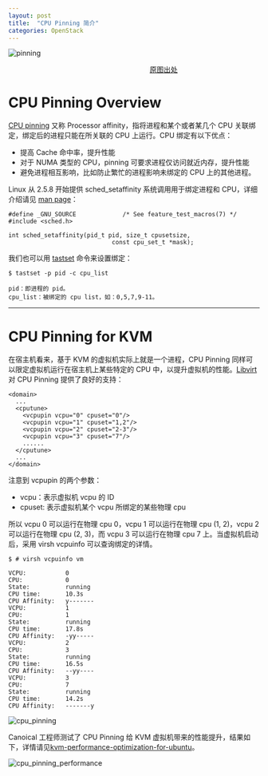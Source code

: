 ```yaml
---
layout: post
title:  "CPU Pinning 简介"
categories: OpenStack
---
```


![pinning](http://7xp2eu.com1.z0.glb.clouddn.com/pinned-tweet.jpg)

&nbsp;&nbsp;&nbsp;&nbsp;&nbsp;&nbsp;&nbsp;&nbsp;&nbsp;&nbsp;&nbsp;&nbsp;&nbsp;&nbsp;&nbsp;&nbsp;&nbsp;&nbsp;&nbsp;&nbsp;&nbsp;&nbsp;&nbsp;&nbsp;&nbsp;&nbsp;&nbsp;&nbsp;&nbsp;&nbsp;&nbsp;&nbsp;&nbsp;&nbsp;&nbsp;&nbsp;&nbsp;&nbsp;&nbsp;&nbsp;&nbsp;&nbsp;&nbsp;&nbsp;&nbsp;&nbsp;&nbsp;&nbsp;&nbsp;&nbsp;&nbsp;&nbsp;&nbsp;&nbsp;&nbsp;&nbsp;&nbsp;&nbsp;&nbsp;&nbsp;&nbsp;&nbsp;&nbsp;&nbsp;&nbsp;&nbsp;&nbsp;&nbsp;&nbsp;&nbsp;&nbsp;&nbsp;[原图出处](http://www.adweek.com/socialtimes/the-one-thing-missing-from-your-twitter-profile-strategy-pinned-tweets/625869)

# CPU Pinning Overview

[CPU pinning](https://en.wikipedia.org/wiki/Processor_affinity) 又称 Processor affinity，指将进程和某个或者某几个 CPU 关联绑定，绑定后的进程只能在所关联的 CPU 上运行。CPU 绑定有以下优点：

- 提高 Cache 命中率，提升性能
- 对于 NUMA 类型的 CPU，pinning 可要求进程仅访问就近内存，提升性能
- 避免进程相互影响，比如防止繁忙的进程影响未绑定的 CPU 上的其他进程。

Linux 从 2.5.8 开始提供 sched\_setaffinity 系统调用用于绑定进程和 CPU，详细介绍请见 [man page](http://man7.org/linux/man-pages/man2/sched_setaffinity.2.html)：

~~~
#define _GNU_SOURCE             /* See feature_test_macros(7) */
#include <sched.h>

int sched_setaffinity(pid_t pid, size_t cpusetsize,
                             const cpu_set_t *mask);
~~~

我们也可以用 [tastset](http://linux.die.net/man/1/taskset) 命令来设置绑定：

~~~
$ tastset -p pid -c cpu_list

pid：即进程的 pid。
cpu_list：被绑定的 cpu list，如：0,5,7,9-11。
~~~

----------

# CPU Pinning for KVM

在宿主机看来，基于 KVM 的虚拟机实际上就是一个进程，CPU Pinning 同样可以限定虚拟机运行在宿主机上某些特定的 CPU 中，以提升虚拟机的性能。[Libvirt](https://libvirt.org/formatdomain.html#elementsCPUTuning) 对 CPU Pinning 提供了良好的支持：

~~~
<domain>
  ...
  <cputune>
    <vcpupin vcpu="0" cpuset="0"/>
    <vcpupin vcpu="1" cpuset="1,2"/>
    <vcpupin vcpu="2" cpuset="2-3"/>
    <vcpupin vcpu="3" cpuset="7"/>
    ......
  </cputune>
  ...
</domain>
~~~

注意到 vcpupin 的两个参数：

- vcpu：表示虚拟机 vcpu 的 ID
- cpuset: 表示虚拟机某个 vcpu 所绑定的某些物理 cpu

所以 vcpu 0 可以运行在物理 cpu 0，vcpu 1 可以运行在物理 cpu (1, 2)，vcpu 2 可以运行在物理 cpu (2, 3)，而 vcpu 3 可以运行在物理 cpu 7 上。当虚拟机启动后，采用 virsh vcpuinfo 可以查询绑定的详情。

~~~
$ # virsh vcpuinfo vm

VCPU:           0
CPU:            0
State:          running
CPU time:       10.3s
CPU Affinity:   y-------
VCPU:           1
CPU:            1
State:          running
CPU time:       17.8s
CPU Affinity:   -yy-----
VCPU:           2
CPU:            3
State:          running
CPU time:       16.5s
CPU Affinity:   --yy----
VCPU:           3
CPU:            7
State:          running
CPU time:       14.2s
CPU Affinity:   -------y
~~~

![cpu_pinning](http://7xp2eu.com1.z0.glb.clouddn.com/kvm_cpu_pinning.png)

Canoical 工程师测试了 CPU Pinning 给 KVM 虚拟机带来的性能提升，结果如下，详情请见[kvm-performance-optimization-for-ubuntu](http://www.slideshare.net/janghoonsim/kvm-performance-optimization-for-ubuntu)。

![cpu_pinning_performance](http://7xp2eu.com1.z0.glb.clouddn.com/kvm-performance-optimization-for-ubuntu.jpg)
